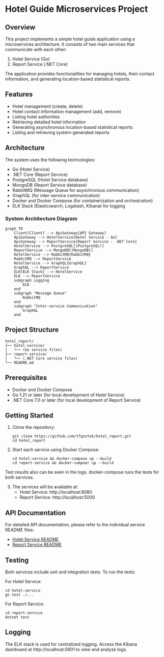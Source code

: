 # Hotel Guide Microservices Project

## Overview

This project implements a simple hotel guide application using a microservices architecture. It consists of two main services that communicate with each other:

1. Hotel Service (Go)
2. Report Service (.NET Core)

The application provides functionalities for managing hotels, their contact information, and generating location-based statistical reports.

## Features

- Hotel management (create, delete)
- Hotel contact information management (add, remove)
- Listing hotel authorities
- Retrieving detailed hotel information
- Generating asynchronous location-based statistical reports
- Listing and retrieving system-generated reports

## Architecture

The system uses the following technologies:

- Go (Hotel Service)
- .NET Core (Report Service)
- PostgreSQL (Hotel Service database)
- MongoDB (Report Service database)
- RabbitMQ (Message Queue for asynchronous communication)
- GraphQL (for inter-service communication)
- Docker and Docker Compose (for containerization and orchestration)
- ELK Stack (Elasticsearch, Logstash, Kibana) for logging

### System Architecture Diagram

```mermaid
graph TD
    Client[Client] --> ApiGateway[API Gateway]
    ApiGateway --> HotelService[Hotel Service - Go]
    ApiGateway --> ReportService[Report Service - .NET Core]
    HotelService --> PostgreSQL[(PostgreSQL)]
    ReportService --> MongoDB[(MongoDB)]
    HotelService --> RabbitMQ{RabbitMQ}
    RabbitMQ --> ReportService
    HotelService --> GraphQL{GraphQL}
    GraphQL --> ReportService
    ELK[ELK Stack] --> HotelService
    ELK --> ReportService
    subgraph Logging
        ELK
    end
    subgraph "Message Queue"
        RabbitMQ
    end
    subgraph "Inter-service Communication"
        GraphQL
    end
```

## Project Structure

```
hotel_report/
├── hotel-service/
│   └── (Go service files)
├── report-service/
│   └── (.NET Core service files)
└── README.md
```

## Prerequisites

- Docker and Docker Compose
- Go 1.21 or later (for local development of Hotel Service)
- .NET Core 7.0 or later (for local development of Report Service)

## Getting Started

1. Clone the repository:
   ```
   git clone https://github.com/tfgoztok/hotel_report.git
   cd hotel_report
   ```

2. Start each service using Docker Compose:
   ```
   cd hotel-service && docker-compose up --build
   cd report-service && docker-compoer up --build
   ```
Test results also can be seen in the logs. docker-compose runs the tests for both services.

3. The services will be available at:
   - Hotel Service: http://localhost:8080
   - Report Service: http://localhost:5000

## API Documentation

For detailed API documentation, please refer to the individual service README files:

- [Hotel Service README](./hotel-service/README.md)
- [Report Service README](./report-service/README.md)

## Testing

Both services include unit and integration tests. To run the tests:

For Hotel Service:
```
cd hotel-service
go test ./...
```

For Report Service:
```
cd report-service
dotnet test
```

## Logging

The ELK stack is used for centralized logging. Access the Kibana dashboard at http://localhost:5601 to view and analyze logs.